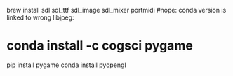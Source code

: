 brew install sdl sdl_ttf sdl_image sdl_mixer portmidi
#nope: conda version is linked to wrong libjpeg:
# conda install -c cogsci pygame 
pip install pygame
conda install pyopengl
